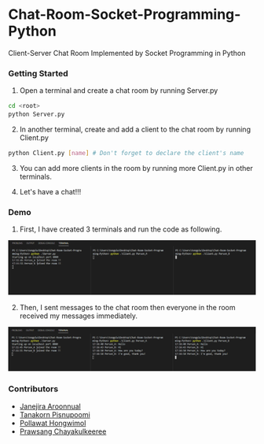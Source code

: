 # Chat-Room-Socket-Programming-Python

Client-Server Chat Room Implemented by Socket Programming in Python

### Getting Started

1. Open a terminal and create a chat room by running Server.py
``` bash
cd <root>
python Server.py
```

2. In another terminal, create and add a client to the chat room by running Client.py
``` bash
python Client.py [name] # Don't forget to declare the client's name
```

3. You can add more clients in the room by running more Client.py in other terminals.

4. Let's have a chat!!!

### Demo

1. First, I have created 3 terminals and run the code as following.

![3 terminals](/resources/pic1.png)

2. Then, I sent messages to the chat room then everyone in the room received my messages immediately.

![3 terminals](/resources/pic2.png)

### Contributors

* [Janejira Aroonnual](#)
* [Tanakorn Pisnupoomi](https://github.com/intaniger)
* [Pollawat Hongwimol](https://github.com/tongplw/)
* [Prawsang Chayakulkeeree](https://github.com/prawsang)
